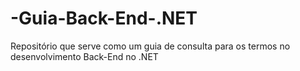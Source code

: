 # -Guia-Back-End-.NET
Repositório que serve como um guia de consulta para os termos no desenvolvimento Back-End no .NET
